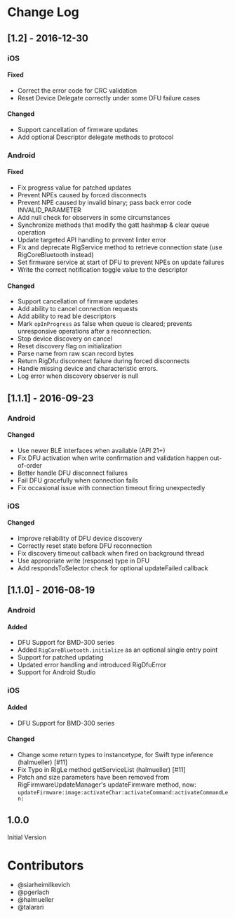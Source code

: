 # Change Log

## [1.2] - 2016-12-30

### iOS

#### Fixed

- Correct the error code for CRC validation
- Reset Device Delegate correctly under some DFU failure cases

#### Changed

- Support cancellation of firmware updates
- Add optional Descriptor delegate methods to protocol

### Android

#### Fixed

- Fix progress value for patched updates
- Prevent NPEs caused by forced disconnects
- Prevent NPE caused by invalid binary; pass back error code INVALID_PARAMETER
- Add null check for observers in some circumstances
- Synchronize methods that modify the gatt hashmap & clear queue operation
- Update targeted API handling to prevent linter error
- Fix and deprecate RigService method to retrieve connection state (use RigCoreBluetooth instead)
- Set firmware service at start of DFU to prevent NPEs on update failures
- Write the correct notification toggle value to the descriptor

#### Changed

- Support cancellation of firmware updates
- Add ability to cancel connection requests
- Add ability to read ble descriptors
- Mark `opInProgress` as false when queue is cleared; prevents unresponsive operations after a reconnection.
- Stop device discovery on cancel
- Reset discovery flag on initialization
- Parse name from raw scan record bytes
- Return RigDfu disconnect failure during forced disconnects
- Handle missing device and characteristic errors.
- Log error when discovery observer is null


## [1.1.1] - 2016-09-23

### Android

#### Changed
- Use newer BLE interfaces when available (API 21+)
- Fix DFU activation when write confirmation and validation happen out-of-order
- Better handle DFU disconnect failures
- Fail DFU gracefully when connection fails
- Fix occasional issue with connection timeout firing unexpectedly

### iOS

#### Changed
- Improve reliability of DFU device discovery
- Correctly reset state before DFU reconnection
- Fix discovery timeout callback when fired on background thread
- Use appropriate write (response) type in DFU
- Add respondsToSelector check for optional updateFailed callback

## [1.1.0] - 2016-08-19

### Android

#### Added
- DFU Support for BMD-300 series
- Added `RigCoreBluetooth.initialize` as an optional single entry point
- Support for patched updating
- Updated error handling and introduced RigDfuError
- Support for Android Studio

### iOS

#### Added
- DFU Support for BMD-300 series

#### Changed
- Change some return types to instancetype, for Swift type inference (halmueller) [#11]
- Fix Typo in RigLe method getServiceList (halmueller) [#11]
- Patch and size parameters have been removed from RigFirmwareUpdateManager's updateFirmware method, now: `updateFirmware:image:activateChar:activateCommand:activateCommandLen:`

## 1.0.0

Initial Version

# Contributors

- @siarheimilkevich
- @pgerlach
- @halmueller
- @talarari
